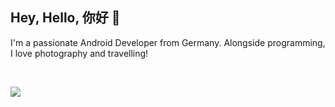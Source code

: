 
## Hey, Hello, 你好 👋 

I'm a passionate Android Developer from Germany. 
Alongside programming, I love photography and travelling!



<br />
<p align = "start">
  <img src = "https://github-readme-stats.vercel.app/api?username=mansi-droid">
</p>

</details>
